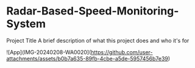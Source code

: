 # Radar-Based-Speed-Monitoring-System
Project Title
A brief description of what this project does and who it's for

![App](IMG-20240208-WA0020](https://github.com/user-attachments/assets/b0b7a635-89fb-4cbe-a5de-5957456b7e39)
